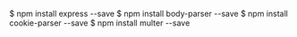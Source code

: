 
$ npm install express --save
$ npm install body-parser --save
$ npm install cookie-parser --save
$ npm install multer --save












